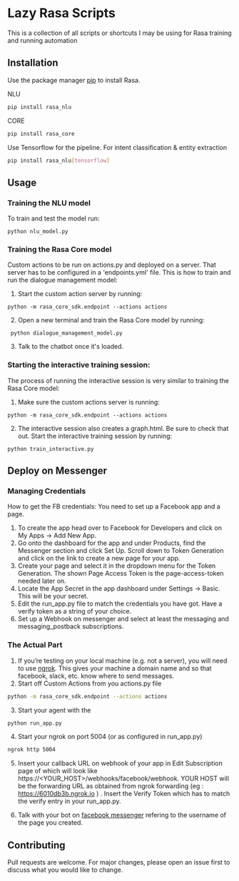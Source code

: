 # Lazy Rasa Scripts

This is a collection of all scripts or shortcuts I may be using for Rasa training and running automation

## Installation

Use the package manager [pip](https://pip.pypa.io/en/stable/) to install Rasa.

NLU
```bash
pip install rasa_nlu
```
CORE
```bash
pip install rasa_core
```
Use Tensorflow for the pipeline.  For intent classification & entity extraction

```bash
pip install rasa_nlu[tensorflow]
```
## Usage

### Training the NLU model
 To train and test the model run:  

``` python nlu_model.py ```

### Training the Rasa Core model

Custom actions to be run on actions.py and deployed on a server. That server has to be configured in a 'endpoints.yml' file.  This is how to train and run the dialogue management model:  
1. Start the custom action server by running:  

``` python -m rasa_core_sdk.endpoint --actions actions ```  

2. Open a new terminal and train the Rasa Core model by running:  

``` python dialogue_management_model.py```  
 
3. Talk to the chatbot once it's loaded.  

### Starting the interactive training session:

The process of running the interactive session is very similar to training the Rasa Core model:
1. Make sure the custom actions server is running:  

``` python -m rasa_core_sdk.endpoint --actions actions ```  

2. The interactive session also creates a graph.html. Be sure to check that out. Start the interactive training session by running:  

``` python train_interactive.py ```  
   
## Deploy on Messenger
### Managing Credentials

How to get the FB credentials: You need to set up a Facebook app and a page.

1. To create the app head over to Facebook for Developers and click on My Apps -> Add New App.
2. Go onto the dashboard for the app and under Products, find the Messenger section and click Set Up. Scroll down to Token Generation and click on the link to create a new page for your app.
3. Create your page and select it in the dropdown menu for the Token Generation. The shown Page Access Token is the page-access-token needed later on.
4. Locate the App Secret in the app dashboard under Settings -> Basic. This will be your secret.
5. Edit the run_app.py file to match the credentials you have got. Have a verify token as a string of your choice.
6. Set up a Webhook on messenger and select at least the messaging and messaging_postback subscriptions. 

### The Actual Part
1. If you’re testing on your local machine (e.g. not a server), you will need to use [ngrok](https://ngrok.com/). This gives your machine a domain name and so that facebook, slack, etc. know where to send messages.
2. Start off Custom Actions from you actions.py file
```bash
python -m rasa_core_sdk.endpoint --actions actions
```
3. Start your agent with the
```bash
python run_app.py
```
4. Start your ngrok on port 5004 (or as configured in run_app.py)
```bash 
ngrok http 5004
```
5. Insert your callback URL on webhook of your app in Edit Subscription page of which will look like https://<YOUR_HOST>/webhooks/facebook/webhook. YOUR HOST will be the forwarding URL as obtained from ngrok forwarding (eg : https://6010db3b.ngrok.io ) . Insert the Verify Token which has to match the verify entry in your run_app.py.

6. Talk with your bot on [facebook messenger](messenger.com) refering to the username of the page you created.
   
## Contributing
Pull requests are welcome. For major changes, please open an issue first to discuss what you would like to change.

